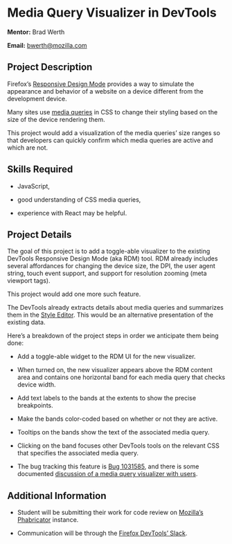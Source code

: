 # Media Query Visualizer in DevTools

**Mentor:** Brad Werth

**Email:** bwerth@mozilla.com

## Project Description

Firefox’s [Responsive Design Mode](https://developer.mozilla.org/en-US/docs/Tools/Responsive_Design_Mode) provides a way to simulate the appearance and behavior of a website on a device different from the development device.

Many sites use [media queries](https://developer.mozilla.org/en-US/docs/Web/CSS/Media_Queries/Using_media_queries) in CSS to change their styling based on the size of the device rendering them.

This project would add a visualization of the media queries’ size ranges so that developers can quickly confirm which media queries are active and which are not.

## Skills Required

- JavaScript,

- good understanding of CSS media queries,

- experience with React may be helpful.

## Project Details

The goal of this project is to add a toggle-able visualizer to the existing DevTools Responsive Design Mode (aka RDM) tool.
RDM already includes several affordances for changing the device size, the DPI, the user agent string, touch event support, and support for resolution zooming (meta viewport tags).

This project would add one more such feature.

The DevTools already extracts details about media queries and summarizes them in the [Style Editor](https://developer.mozilla.org/en-US/docs/Tools/Style_Editor#The_media_sidebar). This would be an alternative presentation of the existing data.

Here’s a breakdown of the project steps in order we anticipate them being done:

- Add a toggle-able widget to the RDM UI for the new visualizer.

- When turned on, the new visualizer appears above the RDM content area and contains one horizontal band for each media query that checks device width.

- Add text labels to the bands at the extents to show the precise breakpoints.

- Make the bands color-coded based on whether or not they are active.

- Tooltips on the bands show the text of the associated media query.

- Clicking on the band focuses other DevTools tools on the relevant CSS that specifies the associated media query.

- The bug tracking this feature is [Bug 1031585](https://bugzilla.mozilla.org/show_bug.cgi?id=1031585), and there is some documented [discussion of a media query visualizer with users](https://discourse.mozilla.org/t/show-media-queries-in-responsive-design-view/50187).

## Additional Information

- Student will be submitting their work for code review on [Mozilla’s Phabricator](https://wiki.mozilla.org/Phabricator) instance.

- Communication will be through the [Firefox DevTools’ Slack](https://devtools-html-slack.herokuapp.com/).
